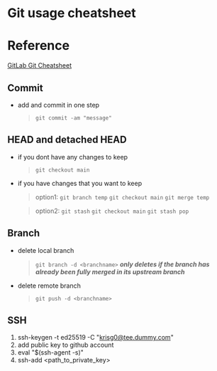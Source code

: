 #   Git usage cheatsheet    #
#   Reference    #
[GitLab Git Cheatsheet](https://about.gitlab.com/images/press/git-cheat-sheet.pdf)
##  Commit  ##
-   add and commit in one step
    >`git commit -am "message"`
##  HEAD and detached HEAD  ##
-   if you dont have any changes to keep
    >   `git checkout main`

-   if you have changes that you want to keep
    >   option1:
`git branch temp`
`git checkout main`
`git merge temp`

    >   option2:
`git stash`
`git checkout main`
`git stash pop`

##  Branch  ##
-   delete local branch
    >   `git branch -d <branchname>`
    ***only deletes if the branch has already been fully merged in its upstream branch***

-   delete remote branch
    >   `git push -d <branchname>`

##  SSH  ##
1.    ssh-keygen -t ed25519 -C "krisg0@tee.dummy.com"
2.    add public key to github account
3.    eval "$(ssh-agent -s)"
4.    ssh-add <path_to_private_key>

